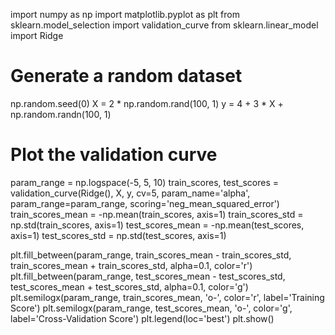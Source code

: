 import numpy as np
import matplotlib.pyplot as plt
from sklearn.model_selection import validation_curve
from sklearn.linear_model import Ridge

# Generate a random dataset
np.random.seed(0)
X = 2 * np.random.rand(100, 1)
y = 4 + 3 * X + np.random.randn(100, 1)

# Plot the validation curve
param_range = np.logspace(-5, 5, 10)
train_scores, test_scores = validation_curve(Ridge(), X, y, cv=5, param_name='alpha', param_range=param_range, scoring='neg_mean_squared_error')
train_scores_mean = -np.mean(train_scores, axis=1)
train_scores_std = np.std(train_scores, axis=1)
test_scores_mean = -np.mean(test_scores, axis=1)
test_scores_std = np.std(test_scores, axis=1)

plt.fill_between(param_range, train_scores_mean - train_scores_std, train_scores_mean + train_scores_std, alpha=0.1, color='r')
plt.fill_between(param_range, test_scores_mean - test_scores_std, test_scores_mean + test_scores_std, alpha=0.1, color='g')
plt.semilogx(param_range, train_scores_mean, 'o-', color='r', label='Training Score')
plt.semilogx(param_range, test_scores_mean, 'o-', color='g', label='Cross-Validation Score')
plt.legend(loc='best')
plt.show()

